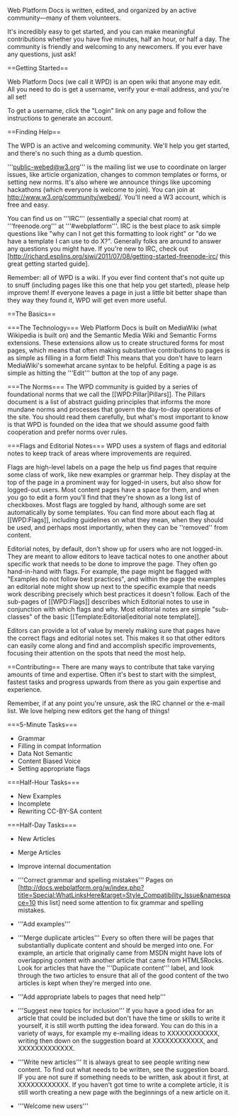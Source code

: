 Web Platform Docs is written, edited, and organized by an active community&mdash;many of them volunteers.

It's incredibly easy to get started, and you can make meaningful contributions whether you have five minutes, half an hour, or half a day. The community is friendly and welcoming to any newcomers. If you ever have any questions, just ask!

==Getting Started==

Web Platform Docs (we call it WPD) is an open wiki that anyone may edit. All you need to do is get a username, verify your e-mail address, and you're all set!

To get a username, click the "Login" link on any page and follow the instructions to generate an account.

==Finding Help==

The WPD is an active and welcoming community. We'll help you get started, and there's no such thing as a dumb question.

'''public-webed@w3.org''' is the mailing list we use to coordinate on larger issues, like article organization, changes to common templates or forms, or setting new norms. It's also where we announce things like upcoming hackathons (which everyone is welcome to join). You can join at http://www.w3.org/community/webed/. You'll need a W3 account, which is free and easy.

You can find us on '''IRC''' (essentially a special chat room) at '''freenode.org''' at '''#webplatform'''. IRC is the best place to ask simple questions like "why can I not get this formatting to look right" or "do we have a template I can use to do X?". Generally folks are around to answer any questions you might have. If you're new to IRC, check out [http://richard.esplins.org/siwi/2011/07/08/getting-started-freenode-irc/ this great getting started guide].

Remember: all of WPD is a wiki. If you ever find content that's not quite up to snuff (including pages like this one that help you get started), please help improve them! If everyone leaves a page in just a little bit better shape than they way they found it, WPD will get even more useful.

==The Basics==

===The Technology===
Web Platform Docs is built on MediaWiki (what Wikipedia is built on) and the Semantic Media Wiki and Semantic Forms extensions. These extensions allow us to create structured forms for most pages, which means that often making substantive contributions to pages is as simple as filling in a form field! This means that you don't have to learn MediaWiki's somewhat arcane syntax to be helpful. Editing a page is as simple as hitting the '''Edit''' button at the top of any page.

===The Norms===
The WPD community is guided by a series of foundational norms that we call the [[WPD:Pillar|Pillars]]. The Pillars document is a list of abstract guiding principles that informs the more mundane norms and processes that govern the day-to-day operations of the site. You should read them carefully, but what's most important to know is that WPD is founded on the idea that we should assume good faith cooperation and prefer norms over rules.

===Flags and Editorial Notes===
WPD uses a system of flags and editorial notes to keep track of areas where improvements are required. 

Flags are high-level labels on a page the help us find pages that require some class of work, like new examples or grammar help. They display at the top of the page in a prominent way for logged-in users, but also show for logged-out users. Most content pages have a space for them, and when you go to edit a form you'll find that they're shown as a long list of checkboxes. Most flags are toggled by hand, although some are set automatically by some templates. You can find more about each flag at [[WPD:Flags]], including guidelines on what they mean, when they should be used, and perhaps most importantly, when they can be ''removed'' from content. 

Editorial notes, by default, don't show up for users who are not logged-in. They are meant to allow editors to leave tactical notes to one another about specific work that needs to be done to improve the page. They often go hand-in-hand with flags. For example, the page might be flagged with "Examples do not follow best practices", and within the page the examples an editorial note might show up next to the specific example that needs work describing precisely which best practices it doesn't follow.  Each of the sub-pages of [[WPD:Flags]] describes which Editorial notes to use in conjunction with which flags and why. Most editorial notes are simple "sub-classes" of the basic [[Template:Editorial|editorial note template]].

Editors can provide a lot of value by merely making sure that pages have the correct flags and editorial notes set. This makes it so that other editors can easily come along and find and accomplish specific improvements, focusing their attention on the spots that need the most help.

==Contributing==
There are many ways to contribute that take varying amounts of time and expertise. Often it's best to start with the simplest, fastest tasks and progress upwards from there as you gain expertise and experience.

Remember, if at any point you're unsure, ask the IRC channel or the e-mail list. We love helping new editors get the hang of things!

===5-Minute Tasks===
* Grammar
* Filling in compat Information
* Data Not Semantic
* Content Biased Voice
* Setting appropriate flags


===Half-Hour Tasks===
* New Examples
* Incomplete
* Rewriting CC-BY-SA content

===Half-Day Tasks===
* New Articles
* Merge Articles
* Improve internal documentation
 

* '''Correct grammar and spelling mistakes''' Pages on [http://docs.webplatform.org/w/index.php?title=Special:WhatLinksHere&target=Style_Compatibility_Issue&namespace=10 this list] need some attention to fix grammar and spelling mistakes.
* '''Add examples'''
* '''Merge duplicate articles''' Every so often there will be pages that substantially duplicate content and should be merged into one. For example, an article that originally came from MSDN might have lots of overlapping content with another article that came from HTML5Rocks. Look for articles that have the '''Duplicate content''' label, and look through the two articles to ensure that all of the good content of the two articles is kept when they're merged into one.
* '''Add appropriate labels to pages that need help'''
* '''Suggest new topics for inclusion''' If you have a good idea for an article that could be included but don't have the time or skills to write it yourself, it is still worth putting the idea forward. You can do this in a variety of ways, for example my e-mailing ideas to XXXXXXXXXXXX, writing then down on the suggestion board at XXXXXXXXXXXX, and XXXXXXXXXXXXX.
* '''Write new articles''' It is always great to see people writing new content. To find out what needs to be written, see the suggestion board. IF you are not sure if something needs to be written, ask about it first, at XXXXXXXXXXXX. If you haven't got time to write a complete article, it is still worth creating a new page with the beginnings of a new article on it.
* '''Welcome new users'''
